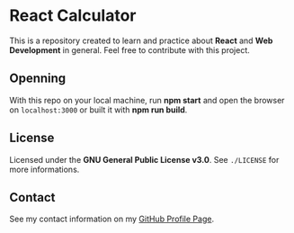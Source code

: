 # React Calculator

This is a repository created to learn and practice about **React** and **Web Development** in general. Feel free to contribute with this project.

## Openning
With this repo on your local machine, run **npm start** and open the browser on `localhost:3000` or built it with **npm run build**.

## License
Licensed under the **GNU General Public License v3.0**. See `./LICENSE` for more informations.

## Contact
See my contact information on my [GitHub Profile Page](https://github.com/ArthurFiorette).
